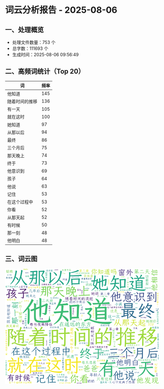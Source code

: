 # 词云分析报告 - 2025-08-06

## 一、处理概览
- 处理文件数量：753 个
- 总字数：111693 个
- 生成时间：2025-08-06 09:56:49

## 二、高频词统计（Top 20）
| 词 | 频率 |
|----|----|
| 他知道 | 145 |
| 随着时间的推移 | 136 |
| 有一天 | 105 |
| 就在这时 | 100 |
| 她知道 | 97 |
| 从那以后 | 94 |
| 最终 | 86 |
| 三个月后 | 75 |
| 那天晚上 | 74 |
| 终于 | 73 |
| 他意识到 | 69 |
| 孩子 | 64 |
| 他说 | 63 |
| 记住 | 53 |
| 在这个过程中 | 53 |
| 你看 | 52 |
| 从那天起 | 52 |
| 有时候 | 50 |
| 那一刻 | 48 |
| 他明白 | 48 |


## 三、词云图
![词云图](../images/wordcloud_20250806.png)
